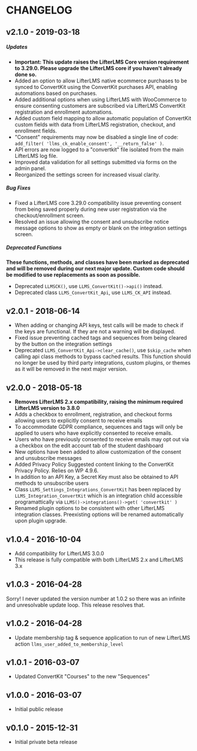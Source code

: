 CHANGELOG
=========

v2.1.0 - 2019-03-18
-------------------

##### Updates

+ **Important: This update raises the LifterLMS Core version requirement to 3.29.0. Please upgrade the LifterLMS core if you haven't already done so.**
+ Added an option to allow LifterLMS native ecommerce purchases to be synced to ConvertKit using the ConvertKit purchases API, enabling automations based on purchases.
+ Added additional options when using LifterLMS with WooCommerce to ensure consenting customers are subscribed via LifterLMS ConvertKit registration and enrollment automations.
+ Added custom field mapping to allow automatic population of ConvertKit custom fields with data from LifterLMS registration, checkout, and enrollment fields.
+ "Consent" requirements may now be disabled a single line of code: `add_filter( 'llms_ck_enable_consent', '__return_false' )`.
+ API errors are now logged to a "convertkit" file isolated from the main LifterLMS log file.
+ Improved data validation for all settings submitted via forms on the admin panel.
+ Reorganized the settings screen for increased visual clarity.

##### Bug Fixes

+ Fixed a LifterLMS core 3.29.0 compatibility issue preventing consent from being saved properly during new user registration via the checkout/enrollment screen.
+ Resolved an issue allowing the consent and unsubscribe notice message options to show as empty or blank on the integration settings screen.

##### Deprecated Functions

**These functions, methods, and classes have been marked as deprecated and will be removed during our next major update. Custom code should be modified to use replacements as soon as possible.**

+ Deprecated `LLMSCK()`, use `LLMS_ConvertKit()->api()` instead.
+ Deprecated class `LLMS_ConvertKit_Api`, use `LLMS_CK_API` instead.


v2.0.1 - 2018-06-14
-------------------

+ When adding or changing API keys, test calls will be made to check if the keys are functional. If they are not a warning will be displayed.
+ Fixed issue preventing cached tags and sequences from being cleared by the button on the integration settings
+ Deprecated `LLMS_ConvertKit_Api->clear_cache()`, use `$skip_cache` when calling api class methods to bypass cached results. This function should no longer be used by third party integrations, custom plugins, or themes as it will be removed in the next major version.


v2.0.0 - 2018-05-18
-------------------

+ **Removes LifterLMS 2.x compatibility, raising the minimum required LifterLMS version to 3.8.0**
+ Adds a checkbox to enrollment, registration, and checkout forms allowing users to explicitly consent to receive emails
+ To accommodate GDPR compliance, sequences and tags will only be applied to users who have explicitly consented to receive emails.
+ Users who have previously consented to receive emails may opt out via a checkbox on the edit account tab of the student dashboard
+ New options have been added to allow customization of the consent and unsubscribe messages
+ Added Privacy Policy Suggested content linking to the ConvertKit Privacy Policy. Relies on WP 4.9.6.
+ In addition to an API Key, a Secret Key must also be obtained to API methods to unsubscribe users
+ Class `LLMS_Settings_Integrations_ConvertKit` has been replaced by `LLMS_Integration_ConvertKit` which is an integration child accessible programattically via `LLMS()->integrations()->get( 'convertkit' )`
+ Renamed plugin options to be consistent with other LifterLMS integration classes. Preexisting options will be renamed automatically upon plugin upgrade.


v1.0.4 - 2016-10-04
-------------------

+ Add compatibility for LifterLMS 3.0.0
+ This release is fully compatible with both LifterLMS 2.x and LifterLMS 3.x


v1.0.3 - 2016-04-28
-------------------

Sorry! I never updated the version number at 1.0.2 so there was an infinite and unresolvable update loop. This release resolves that.


v1.0.2 - 2016-04-28
-------------------

+ Update membership tag & sequence application to run of new LifterLMS action `llms_user_added_to_membership_level`


v1.0.1 - 2016-03-07
-------------------

+ Updated ConvertKit "Courses" to the new "Sequences"


v1.0.0 - 2016-03-07
-------------------

+ Initial public release

v0.1.0 - 2015-12-31
-------------------

+ Initial private beta release
